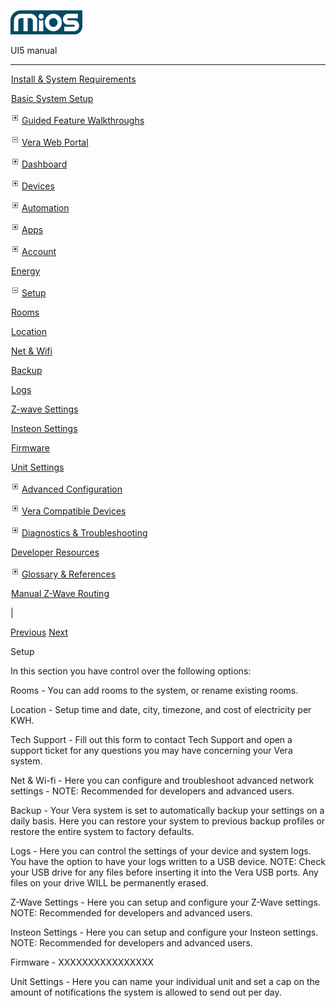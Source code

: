 ![](skins/mios/images/logo.png)

UI5 manual

  
---  
  
![](images/spacer.gif)[Install & System
Requirements](index.html#!docs5/installation_and_system_requirements_en_3pro_all.md)

![](images/spacer.gif)[Basic System Setup ](index.html#!docs5/getting_started_en_3pro_all.md)

![](skins/mios/images/plus.gif)[Guided Feature Walkthroughs
](features_en_3pro_all.html)

![](skins/mios/images/minus.gif)[Vera Web Portal](index.html#!docs5/web_portal_en_3pro_all.md)

![](skins/mios/images/plus.gif)[Dashboard](index.html#!docs5/dashboard_en_3pro_all.md)

![](skins/mios/images/plus.gif)[Devices](index.html#!docs5/devices_en_3pro_all.md)

![](skins/mios/images/plus.gif)[Automation](index.html#!docs5/automation_en_3pro_all.md)

![](skins/mios/images/plus.gif)[Apps](index.html#!docs5/apps_en_3pro_all.md)

![](skins/mios/images/plus.gif)[Account](index.html#!docs5/account_en_3pro_all.md)

![](images/spacer.gif)[Energy](index.html#!docs5/energy_en_3pro_all.md)

![](skins/mios/images/minus.gif)[Setup](index.html#!docs5/setup_en_3pro_all.md)

![](images/spacer.gif)[Rooms](index.html#!docs5/add_new_rooms_en_3pro_all.md)

![](images/spacer.gif)[Location](index.html#!docs5/location_en_3pro_all.md)

![](images/spacer.gif)[Net & Wifi](index.html#!docs5/net_wifi_en_3pro_all.md)

![](images/spacer.gif)[Backup](index.html#!docs5/backup_en_3pro_all.md)

![](images/spacer.gif)[Logs](index.html#!docs5/logs_en_3pro_all.md)

![](images/spacer.gif)[Z-wave Settings](index.html#!docs5/z_wave_settings_en_3pro_all.md)

![](images/spacer.gif)[Insteon Settings](index.html#!docs5/insteon_settings_en_3pro_all.md)

![](images/spacer.gif)[Firmware](index.html#!docs5/firmware_en_3pro_all.md)

![](images/spacer.gif)[Unit Settings](index.html#!docs5/unit_settings_en_3pro_all.md)

![](skins/mios/images/plus.gif)[Advanced
Configuration](index.html#!docs5/advanced_configuration_en_3pro_all.md)

![](skins/mios/images/plus.gif)[Vera Compatible
Devices](index.html#!docs5/supported_hardware_en_3pro_all.md)

![](skins/mios/images/plus.gif)[Diagnostics &
Troubleshooting](index.html#!docs5/troubleshooting_en_3pro_all.md)

![](images/spacer.gif)[Developer Resources](index.html#!docs5/developers_en_3pro_all.md)

![](skins/mios/images/plus.gif)[Glossary &
References](index.html#!docs5/reference_en_3pro_all.md)

![](images/spacer.gif)[Manual Z-Wave Routing](index.html#!docs5/ManualRoute_en_3pro_all.md)

|

[Previous](index.html#!docs5/energy_en_3pro_all.html) [Next](add_new_rooms_en_3pro_all.md)

Setup

  
In this section you have control over the following options:  
  
Rooms \- You can add rooms to the system, or rename existing rooms.  
  
Location \- Setup time and date, city, timezone, and cost of electricity per
KWH.  
  
Tech Support \- Fill out this form to contact Tech Support and open a support
ticket for any questions you may have concerning your Vera system.  
  
Net & Wi-fi \- Here you can configure and troubleshoot advanced network
settings - NOTE: Recommended for developers and advanced users.  
  
Backup \- Your Vera system is set to automatically backup your settings on a
daily basis. Here you can restore your system to previous backup profiles or
restore the entire system to factory defaults.  
  
Logs \- Here you can control the settings of your device and system logs. You
have the option to have your logs written to a USB device. NOTE: Check your
USB drive for any files before inserting it into the Vera USB ports. Any files
on your drive WILL be permanently erased.  
  
Z-Wave Settings \- Here you can setup and configure your Z-Wave settings.
NOTE: Recommended for developers and advanced users.  
  
Insteon Settings \- Here you can setup and configure your Insteon settings.
NOTE: Recommended for developers and advanced users.  
  
Firmware \- XXXXXXXXXXXXXXXX  
  
Unit Settings \- Here you can name your individual unit and set a cap on the
amount of notifications the system is allowed to send out per day.

  

